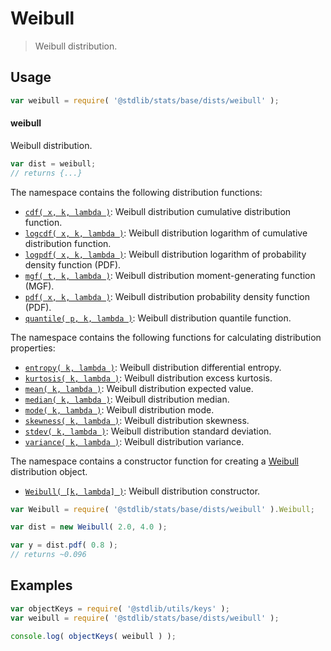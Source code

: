 <!--

@license Apache-2.0

Copyright (c) 2018 The Stdlib Authors.

Licensed under the Apache License, Version 2.0 (the "License");
you may not use this file except in compliance with the License.
You may obtain a copy of the License at

   http://www.apache.org/licenses/LICENSE-2.0

Unless required by applicable law or agreed to in writing, software
distributed under the License is distributed on an "AS IS" BASIS,
WITHOUT WARRANTIES OR CONDITIONS OF ANY KIND, either express or implied.
See the License for the specific language governing permissions and
limitations under the License.

-->

# Weibull

> Weibull distribution.

<section class="usage">

## Usage

```javascript
var weibull = require( '@stdlib/stats/base/dists/weibull' );
```

#### weibull

Weibull distribution.

```javascript
var dist = weibull;
// returns {...}
```

The namespace contains the following distribution functions:

<!-- <toc pattern="*+(cdf|pdf|mgf|quantile)*"> -->

<div class="namespace-toc">

-   <span class="signature">[`cdf( x, k, lambda )`][@stdlib/stats/base/dists/weibull/cdf]</span><span class="delimiter">: </span><span class="description">Weibull distribution cumulative distribution function.</span>
-   <span class="signature">[`logcdf( x, k, lambda )`][@stdlib/stats/base/dists/weibull/logcdf]</span><span class="delimiter">: </span><span class="description">Weibull distribution logarithm of cumulative distribution function.</span>
-   <span class="signature">[`logpdf( x, k, lambda )`][@stdlib/stats/base/dists/weibull/logpdf]</span><span class="delimiter">: </span><span class="description">Weibull distribution logarithm of probability density function (PDF).</span>
-   <span class="signature">[`mgf( t, k, lambda )`][@stdlib/stats/base/dists/weibull/mgf]</span><span class="delimiter">: </span><span class="description">Weibull distribution moment-generating function (MGF).</span>
-   <span class="signature">[`pdf( x, k, lambda )`][@stdlib/stats/base/dists/weibull/pdf]</span><span class="delimiter">: </span><span class="description">Weibull distribution probability density function (PDF).</span>
-   <span class="signature">[`quantile( p, k, lambda )`][@stdlib/stats/base/dists/weibull/quantile]</span><span class="delimiter">: </span><span class="description">Weibull distribution quantile function.</span>

</div>

<!-- </toc> -->

The namespace contains the following functions for calculating distribution properties:

<!-- <toc pattern="*+(entropy|kurtosis|mean|median|mode|skewness|stdev|variance)*"> -->

<div class="namespace-toc">

-   <span class="signature">[`entropy( k, lambda )`][@stdlib/stats/base/dists/weibull/entropy]</span><span class="delimiter">: </span><span class="description">Weibull distribution differential entropy.</span>
-   <span class="signature">[`kurtosis( k, lambda )`][@stdlib/stats/base/dists/weibull/kurtosis]</span><span class="delimiter">: </span><span class="description">Weibull distribution excess kurtosis.</span>
-   <span class="signature">[`mean( k, lambda )`][@stdlib/stats/base/dists/weibull/mean]</span><span class="delimiter">: </span><span class="description">Weibull distribution expected value.</span>
-   <span class="signature">[`median( k, lambda )`][@stdlib/stats/base/dists/weibull/median]</span><span class="delimiter">: </span><span class="description">Weibull distribution median.</span>
-   <span class="signature">[`mode( k, lambda )`][@stdlib/stats/base/dists/weibull/mode]</span><span class="delimiter">: </span><span class="description">Weibull distribution mode.</span>
-   <span class="signature">[`skewness( k, lambda )`][@stdlib/stats/base/dists/weibull/skewness]</span><span class="delimiter">: </span><span class="description">Weibull distribution skewness.</span>
-   <span class="signature">[`stdev( k, lambda )`][@stdlib/stats/base/dists/weibull/stdev]</span><span class="delimiter">: </span><span class="description">Weibull distribution standard deviation.</span>
-   <span class="signature">[`variance( k, lambda )`][@stdlib/stats/base/dists/weibull/variance]</span><span class="delimiter">: </span><span class="description">Weibull distribution variance.</span>

</div>

<!-- </toc> -->

The namespace contains a constructor function for creating a [Weibull][weibull-distribution] distribution object.

<!-- <toc pattern="*ctor*"> -->

<div class="namespace-toc">

-   <span class="signature">[`Weibull( [k, lambda] )`][@stdlib/stats/base/dists/weibull/ctor]</span><span class="delimiter">: </span><span class="description">Weibull distribution constructor.</span>

</div>

<!-- </toc> -->

```javascript
var Weibull = require( '@stdlib/stats/base/dists/weibull' ).Weibull;

var dist = new Weibull( 2.0, 4.0 );

var y = dist.pdf( 0.8 );
// returns ~0.096
```

</section>

<!-- /.usage -->

<section class="examples">

## Examples

<!-- TODO: better examples -->

<!-- eslint no-undef: "error" -->

```javascript
var objectKeys = require( '@stdlib/utils/keys' );
var weibull = require( '@stdlib/stats/base/dists/weibull' );

console.log( objectKeys( weibull ) );
```

</section>

<!-- /.examples -->

<!-- Section for related `stdlib` packages. Do not manually edit this section, as it is automatically populated. -->

<section class="related">

</section>

<!-- /.related -->

<!-- Section for all links. Make sure to keep an empty line after the `section` element and another before the `/section` close. -->

<section class="links">

[weibull-distribution]: https://en.wikipedia.org/wiki/Weibull_distribution

<!-- <toc-links> -->

[@stdlib/stats/base/dists/weibull/ctor]: https://github.com/stdlib-js/stdlib/tree/develop/lib/node_modules/%40stdlib/stats/base/dists/weibull/ctor

[@stdlib/stats/base/dists/weibull/entropy]: https://github.com/stdlib-js/stdlib/tree/develop/lib/node_modules/%40stdlib/stats/base/dists/weibull/entropy

[@stdlib/stats/base/dists/weibull/kurtosis]: https://github.com/stdlib-js/stdlib/tree/develop/lib/node_modules/%40stdlib/stats/base/dists/weibull/kurtosis

[@stdlib/stats/base/dists/weibull/mean]: https://github.com/stdlib-js/stdlib/tree/develop/lib/node_modules/%40stdlib/stats/base/dists/weibull/mean

[@stdlib/stats/base/dists/weibull/median]: https://github.com/stdlib-js/stdlib/tree/develop/lib/node_modules/%40stdlib/stats/base/dists/weibull/median

[@stdlib/stats/base/dists/weibull/mode]: https://github.com/stdlib-js/stdlib/tree/develop/lib/node_modules/%40stdlib/stats/base/dists/weibull/mode

[@stdlib/stats/base/dists/weibull/skewness]: https://github.com/stdlib-js/stdlib/tree/develop/lib/node_modules/%40stdlib/stats/base/dists/weibull/skewness

[@stdlib/stats/base/dists/weibull/stdev]: https://github.com/stdlib-js/stdlib/tree/develop/lib/node_modules/%40stdlib/stats/base/dists/weibull/stdev

[@stdlib/stats/base/dists/weibull/variance]: https://github.com/stdlib-js/stdlib/tree/develop/lib/node_modules/%40stdlib/stats/base/dists/weibull/variance

[@stdlib/stats/base/dists/weibull/cdf]: https://github.com/stdlib-js/stdlib/tree/develop/lib/node_modules/%40stdlib/stats/base/dists/weibull/cdf

[@stdlib/stats/base/dists/weibull/logcdf]: https://github.com/stdlib-js/stdlib/tree/develop/lib/node_modules/%40stdlib/stats/base/dists/weibull/logcdf

[@stdlib/stats/base/dists/weibull/logpdf]: https://github.com/stdlib-js/stdlib/tree/develop/lib/node_modules/%40stdlib/stats/base/dists/weibull/logpdf

[@stdlib/stats/base/dists/weibull/mgf]: https://github.com/stdlib-js/stdlib/tree/develop/lib/node_modules/%40stdlib/stats/base/dists/weibull/mgf

[@stdlib/stats/base/dists/weibull/pdf]: https://github.com/stdlib-js/stdlib/tree/develop/lib/node_modules/%40stdlib/stats/base/dists/weibull/pdf

[@stdlib/stats/base/dists/weibull/quantile]: https://github.com/stdlib-js/stdlib/tree/develop/lib/node_modules/%40stdlib/stats/base/dists/weibull/quantile

<!-- </toc-links> -->

</section>

<!-- /.links -->
